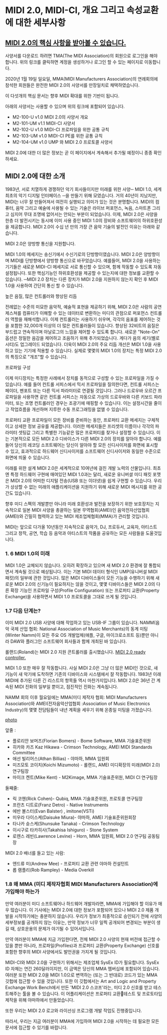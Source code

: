# MIDI 2.0, MIDI-CI, 개요 그리고 속성교환에 대한 세부사항

## [MIDI 2.0의 핵심 사항을 받아볼 수 있습니다.](https://www.midi.org/midi2)
사양서를 다운로드 하려면 TMA(The MIDI Association)의 회원으로 로그인을 해야 합니다. 
위의 링크를 클릭하면 계정을 생성하거나 로그인 할 수 있는 페이지로 이동합니다.

2020년 1월 19일 일요일, MMA(MIDI Manufacturers Association)의 연례회의에 참석한 회원들은 완전한 MIDI 2.0의 사양서를 만장일치로 채택하였습니다.

이 다섯개의 핵심 문서는 향후 MIDI 확대를 위한 기반이 됩니다.

아래의 사양서는 사용할 수 있으며 위의 링크에 포함되어 있습니다.

* M2-100-U v1.0 MIDI 2.0의 사양서 개요 
* M2-101-UM v1.1 MIDI-CI 사양서 
* M2-102-U v1.0 MIDI-CI 프로파일을 위한 공통 규칙 
* M2-103-UM v1.0 MIDI-CI PE를 위한 공통 규칙
* M2-104-UM v1.0 UMP 와 MIDI 2.0 프로토콜 사양서

MIDI 2.0에 대한 더 많은 정보는 곧 이 페이지에서 계속해서 추가될 예정이니 종종 확인하세요.

## MIDI 2.0에 대한 소개
1983년, 서로 치열하게 경쟁하던 악기 회사들이지만 미래를 위한 사양─ MIDI 1.0, 세계 최초의 악기 디지털 인터페이스 ─을 만들기 위해 모였습니다. 
거의 40년이 지났지만, MIDI는 너무 잘 만들어져서 여전히 실행되고 의미가 있는 것은 분명합니다. 
MIDI의 컴퓨터, 음악 그리고 예술에 사용될 수 있는 기술은 라이브 퍼포먼스, 녹음, 스마트폰 그리고 심지어 무대 조명에 없어서는 안되는 부분이 되었습니다. 
이제, MIDI 2.0은 사양을 한층 더 발전시키는 동시에 이미 사용 중인 MIDI 1.0의 장비와 소프트웨어의 하위호환성을 제공합니다.
MIDI 2.0이 수십 년 만의 가장 큰 음악 기술의 발전인 이유는 아래와 같습니다.

MIDI 2.0은 양방향 통신을 지원합니다.

MIDI 1.0의 메세지는 송신기에서 수신기로의 단방향이였습니다. 
MIDI 2.0은 양방향이며 MIDI를 단방향에서 양방향 통신으로 바꾸었습니다. 
예를들어, MIDI 2.0을 사용하는 기기들은 새로운 MIDI-CI 메세지로 서로 통신할 수 있으며, 함께 작동할 수 있도록 자동설정됩니다.
또한 핵심기능인 하위호환성을 제공할 수 있는지에 대한 정보를 교환할 수 있습니다. ─MIDI 2.0 장치는 다른 장치가 MIDI 2.0을 지원하지 않는지 확인 후 MIDI 1.0을 사용하여 간단히 통신 할 수 있습니다. 

높은 음질, 많은 컨트롤러와 향상된 리듬

전례없는 수준의 미묘한 음악적, 예술적 표현을 제공하기 위해, MIDI 2.0은 사람의 공연 제스쳐를 컴퓨터가 이해할 수 있는 데이터로 변환하는 미디의 관점으로 퍼포먼스 컨트롤러 역할을 재해석합니다.
이제 컨트롤러는 사용하기 쉬우며, 각각의 음표를 제어하는 것을 포함한 32,000개 이상의 더 많은 컨트롤러들이 있습니다.
향상된 32비트의 음질은 부드럽고 연속적이며 아날로그의 느낌을 제어할 수 있도록 합니다.
새로운 "Note-On" 옵션은 정밀한 음감을 제어하고 조음하기 위해 추가되었습니다.
게다가 음의 세기(벨로시티)도 업그레이드 되었습니다.
더욱이 MIDI 2.0의 주요 리듬 개선은 MIDI 1.0을 사용하고 있는 기기에 적용할 수 있습니다.
실제로 몇몇의 MIDI 1.0의 장치는 특정 MIDI 2.0의 특징으로 "개조"할 수 있습니다.

프로파일 구성

이제 미디장치는 특정한 사례에서 장치를 동적으로 구성할 수 있는 프로파일을 가질 수 있습니다.
예를 들어 컨트롤 서피스에서 믹서 프로파일을 질의한다면, 컨트롤 서피스는 페이더, 펜포트 또는 다른 믹서 파라미터로 연결될 것입니다.
그러나 드로우바 오르간 프로파일을 사용하면 같은 컨트롤 서피스는 자동으로 가상의 드로우바와 다른 키보드 파라미터, 또는 조명 컨트롤러인 경우는 조광기에 매핑할 수 있습니다.
이는 설정시간을 줄이고 작업흐름을 개선하며 지루한 수동 프로그래밍을 없앨 수 있습니다.

프로퍼티 교환
프로파일이 모든 장비를 준비하는 동안, 프로퍼티 교환 메세지는 구체적이고 상세한 정보 공유를 제공합니다.
이러한 메세지들은 프리셋의 이름이나 각각의 파라미터 셋팅값 그리고 특별한 기능같은 많은 프로퍼티를 찾거나 설정할 수 있습니다. 이는 기본적으로 모든 MIDI 2.0 디바이스가 다른 MIDI 2.0의 장치를 알아야 합니다.
예를 들어 당신의 레코딩 소프트웨어는 당신이 알아야 할 모든 신디사이저를 화면에 표시할 수 있고, 효과적으로 하드웨어 신디사이저를 소프트웨어 신디사이저와 동일한 수준으로 화면에 띄울 수 있습니다.

미래를 위한 설계
MIDI 2.0은 세계적으로 10여년에 걸친 개발 노력의 산물입니다. 
최초엔 특정 하드웨어 구현에 매여있던 MIDI 1.0과는 달리, 새로운 유니버셜 미디 패킷 포맷은 MIDI 2.0의 어떠한 디지털 전송(USB 또는 이더넷)을 쉽게 구현할 수 있습니다.
우리가 상상할 수 없는 미래의 애플리케이션을 지원하기 위해 새로운 MIDI 메시지를 위한 공간도 있습니다.

향후 미디 스펙의 개발뿐만 아니라 미래 호환성과 발전을 보장하기 위한 보호장치는 지속적으로 일본 MIDI 사양을 총괄하는 일본 무역협회(AMEI)인 음악전자산업협회(AMEI)와 긴밀히 협력하고 있는 MIDI 제조업체협회(MMA)가 관리할 것입니다.

MIDI는 앞으로 다가올 10년동안 지속적으로 음악가, DJ, 프로듀서, 교육자, 아티스트 그리고 창작, 공연, 학습 등 음악과 아티스트의 작품을 공유하는 모든 사람들을 도울것입니다.

###

###

###

### 1. 6 MIDI 1.0의 미래

MIDI 1.0은 교체되지 않습니다.
오히려 확장하고 있으며 새 MIDI 2.0 환경에 잘 통합되면서 계속될 것으로 예상됩니다.
이는 기본 MIDI 데이터 형식인 UMP(유니버설 MIDI 패킷)의 일부에 관한 것입니다.
많은 MIDI 디바이스들이 모든 기능을 수행하기 위해 새로운 MIDI 2.0의 신기능이 필요하지는 않을 것이고, 몇몇 디바이스들은 MIDI 2.0의 다른 확장 기능인 프로파일 구성(Profile Configuration) 또는 프로퍼티 교환(Property Exchange)을 사용하면서 MIDI 1.0 프로토콜을 그대로 쓰게 될 것입니다. 

### 1.7 다음 단계는?

이미 MIDI 2.0 USB 사양에 대해 작업하고 있는 USB-IF 그룹이 있습니다. NAMM(음악 국제 산업 협회: National Association of Music Merchants)의 동계 미팅(Winter Namm)이 모든 주요 OS 개발업체(애플, 구글, 마이크로소프트 등)뿐만 아니라 DAW와 플러그인 소프트웨어 회사들과 함께 개최된 바 있습니다. 

롤랜드(Roland)는 MIDI 2.0 지원 콘트롤러를 출시했습니다. [MIDI 2.0 ready controller.](https://www.midi.org/articles-old/roland-announces)

MIDI 1.0 또한 매우 잘 작동합니다. 사실 MIDI 2.0은 그냥 더 많은 MIDI인 것으로, 새 기능이 새 악기에 도착하면 기존의 디바이스와 시스템에서 잘 작동합니다. 1983년 이래 MIDI에 추가된 다른 긴 리스트의 항목들 역시 마찬가지입니다. MIDI 2.0은 36년 간 계속된 MIDI 진화의 일부일 뿐이고, 점진적인 진화는 계속됩니다.  

NAMM 회의 이후 월요일에는 MMA(미디 제작자 협회: MIDI Manufacturers Association)와 AMEI(전자음악산업협회 :Association of Music Electronics Industry)의 몇몇 전담팀들이 내년 계획을 세우기 위해 온종일 미팅을 가졌습니다.

[photo](https://www.midi.org/images/easyblog_articles/413/b2ap3_large_IMG_3464.jpg)

앞줄 :
* 플로리안 보머즈(Florian Bomers) - Bome Software, MMA 기술표준위원
* 히카와 카즈 Kaz Hikawa - Crimson Technology, AMEI MIDI Standards Committee
* 애선 빌리어스(Athan Billias) - 야마하, MMA 임원회 
* 미즈모토 코이치(Koichi Mizumoto) - 롤랜드, AMEI 미디확장의 미래(MIDI 2.0) 연구팀장 
* 마이크 켄트(Mike Kent) - M2Kimage, MMA 기술표준위원, MIDI CI 연구팀장

둘째줄:
* 릭 코헨(Rick Cohen)- Qubiq, MMA 기술표준위원, 프로토콜 연구팀장
* 프란츠 디트로(Franz Detro) - Native Instruments
* 에반 볼스터(Evan Balster) , imitone(VSTi)
* 미우라 다이스케(Daisuke Miura)- 야마하, AMEI 기술표준위원회장
* 타나카 슌스케(Shunsuke Tanaka) - Crimson Technology
* 이시구로 타카히사(Takahisa Ishiguro) - Stone System
* 로렌스 레빈(Lawrence Levine) - Horn, MMA 임원회, MIDI 2.0 연구팀 공동팀장

MIDI 2.0 배너를 들고 있는 사람:
* 앤드류 미(Andrew Mee) - 프로퍼티 교환 관련 야마하 컨설턴트 
* 롭 램플리(Rob Rampley) - Media Overkill

### 1.8 왜 MMA (미디 제작자협회 MIDI Manufacturers Association)에 가입해야 하는가
만약 여러분이 미디 소프트웨어나 하드웨어 개발자라면, MMA에 가입해야 할 이유가 매우 많습니다. 
이 기사에는 MIDI 2.0에 대한 정보가 포함되어 있으나 MIDI 2.0 제품 개발을 시작하기에는 충분하지 않습니다.
우리가 정보가 최종적으로 승인되기 전에 사양의 세부정보를 공개하지 않는 이유는, 만약 정보가 너무 일찍 공개되어 변경되는 부분이 생길 때, 상호운용의 문제가 야기될 수 있어서입니다. 

만약 여러분이 MMA에 지금 가입한다면, 전체 MIDI 2.0 사양의 현재 버전에 접근할 수 있을 뿐만 아니라, 프로파일(Profiles)과 프로퍼티 교환(Property Exchange) 신호를 포함한 향후의 MIDI 사양에서도 발언권을 가지게 될 것입니다.

MIDI-CI와 MIDI 2.0을 구현하기 위해서는 제조업체 SysEx ID가 필요합니다.
SysEx ID 자체는 연간 260달러이지만, 이 금액은 당신의 MMA 멤버십에 포함되어 있습니다.
여러분 또한 MIDI 2.0을 MIDI 1.0으로 변역하는 (또는 그 반대로) 코드가 있는 MMA 깃헙에 접근할 수 있을 것입니다. 또한 이 깃헙에서는 Art and Logic and Property Exchange Work Bench에서 만든 'MIDI 2.0 스코프'라는, 미디 2.0 신호를 받고 테스트해주는 툴을 볼 수 있습니다. 이 어플리케이션은 프로퍼티 교환테스트 및 프로토타입 제작을 위해 야마하에서 만들었습니다.

또한 우리는 MIDI 2.0 로고와 라이선싱 프로그램 개발 작업도 진행중입니다.

따라서, 우리는 지금 여러분이 MMA에 가입하여 MIDI 2.0을 시작하는 데 필요한 모든 문서에 접근할 수 있기를 바랍니다.

